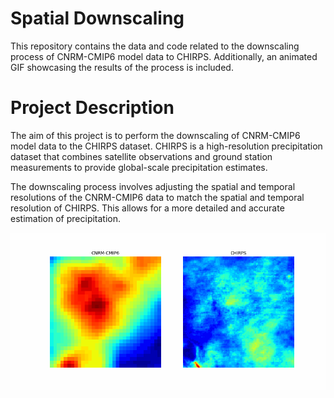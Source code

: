 # Spatial Downscaling

This repository contains the data and code related to the downscaling process of CNRM-CMIP6 model data to CHIRPS. Additionally, an animated GIF showcasing the results of the process is included.

# Project Description

The aim of this project is to perform the downscaling of CNRM-CMIP6 model data to the CHIRPS dataset. CHIRPS is a high-resolution precipitation dataset that combines satellite observations and ground station measurements to provide global-scale precipitation estimates.

The downscaling process involves adjusting the spatial and temporal resolutions of the CNRM-CMIP6 data to match the spatial and temporal resolution of CHIRPS. This allows for a more detailed and accurate estimation of precipitation.

![Spatial downscaling](image/dataset.gif)
